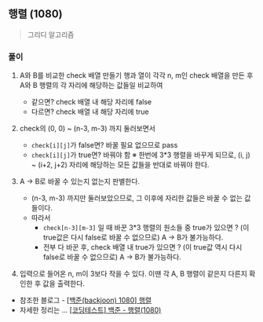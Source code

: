 ## 행렬 (1080)
> 그리디 알고리즘
### 풀이 
1. A와 B를 비교한 check 배열 만들기 
   행과 열이 각각 n, m인 check 배열을 만든 후 A와 B 행렬의 각 자리에 해당하는 값들일 비교하여 
   - 같으면? check 배열 내 해당 자리에 false
   - 다르면? check 배열 내 해당 자리에 true 

2. check의 (0, 0) ~ (n-3, m-3) 까지 둘러보면서 
   - `check[i][j]`가 false면? 바꿀 필요 없으므로 pass
   - `check[i][j]`가 true면? 바꿔야 함 
  ※ 한번에 3*3 행렬을 바꾸게 되므로, (i, j) ~ (i+2, j+2) 자리에 해당하는 모든 값들을 반대로 바꿔야 한다. 

3. A -> B로 바꿀 수 있는지 없는지 판별한다. 
   - (n-3, m-3) 까지만 둘러보았으므로, 그 이후에 자리한 값들은 바꿀 수 없는 값들이다. 
   - 따라서 
     - `check[n-3][m-3]` 일 때 바꾼 3*3 행렬의 원소들 중 true가 있으면 ? (이 true값은 다시 false로 바꿀 수 없으므로) A -> B가 불가능하다.
     - 전부 다 바꾼 후, check 배열 내 true가 있으면 ? (이 true값 역시 다시 false로 바꿀 수 없으므로) A -> B가 불가능하다. 

4. 입력으로 들어온 n, m이 3보다 작을 수 있다. 
   이땐 각 A, B 행렬이 같은지 다른지 확인한 후 값을 출력한다. 

* 참조한 블로그 - [[백준(backjoon) 1080] 행렬](https://mizzo-dev.tistory.com/entry/baekjoon1080)
* 자세한 정리는 ... [[코딩테스트] 백준 - 행렬(1080)](https://blog.naver.com/diddnjs02/222127025689)

